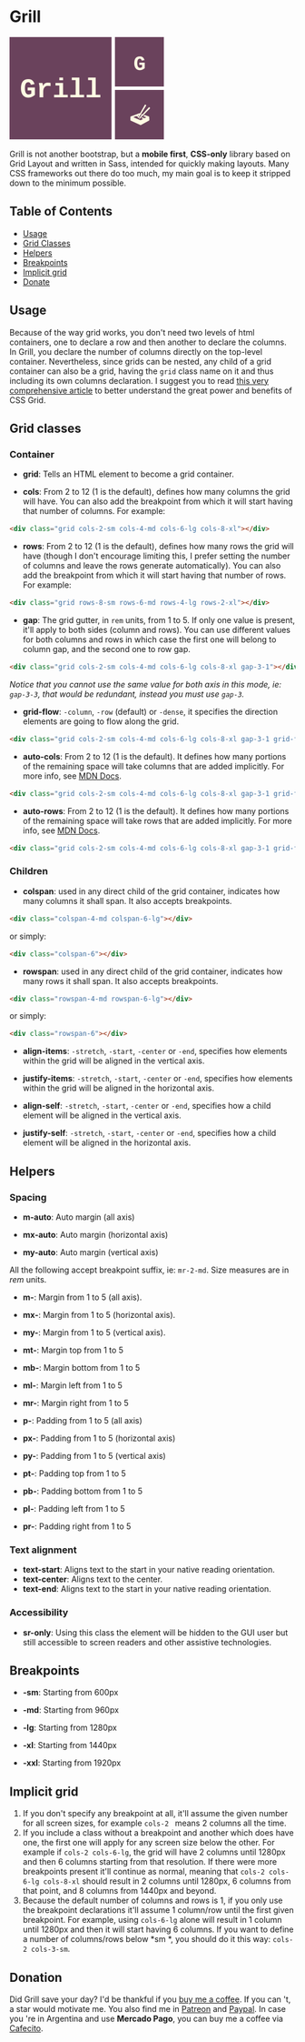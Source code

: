 # Grill

![Grill Logo](logo/logo_transparent-small.png)

Grill is not another bootstrap, but a **mobile first**, **CSS-only** library based on Grid Layout and written in Sass, intended for quickly making layouts.
Many CSS frameworks out there do too much, my main goal is to keep it stripped down to the minimum possible. 

## Table of Contents

- [Usage](#usage)
- [Grid Classes](#grid-classes)
- [Helpers](#helpers)
- [Breakpoints](#breakpoints)
- [Implicit grid](#implicit-grid)
- [Donate](#donation)

## Usage

Because of the way grid works, you don't need two levels of html containers, one to declare a row and then another to declare the columns. In Grill, you declare the number of columns directly on the top-level container. Nevertheless, since grids can be nested, any child of a grid container can also be a grid, having the `grid` class name on it and thus including its own columns declaration. I suggest you to read [this very comprehensive article](https://css-tricks.com/snippets/css/complete-guide-grid/) to better understand the great power and benefits of CSS Grid.

## Grid classes

### Container

- **grid**: Tells an HTML element to become a grid container.

- **cols**: From 2 to 12 (1 is the default), defines how many columns the grid will have. You
 can also add the breakpoint from which it will start having that number of columns. For example:

``` html
<div class="grid cols-2-sm cols-4-md cols-6-lg cols-8-xl"></div>
```

- **rows**: From 2 to 12 (1 is the default), defines how many rows the grid will have (though I don't encourage limiting
 this, I prefer setting the number of columns and leave the rows generate automatically). 
 You can also add the breakpoint from which it will start having that number of rows. For example:

``` html
<div class="grid rows-8-sm rows-6-md rows-4-lg rows-2-xl"></div>
```

- **gap**: The grid gutter, in `rem` units, from 1 to 5. If only one value is present, it'll apply to both sides (column
 and rows). You can use different values for both columns and rows in which case the first one will belong to
 column gap, and the second one to row gap. 
 
``` html
<div class="grid cols-2-sm cols-4-md cols-6-lg cols-8-xl gap-3-1"></div>
```
_Notice that you cannot use the same value for both axis in this mode, ie: `gap-3-3`, that would be redundant, instead
 you must use `gap-3`._

- **grid-flow**: `-column`, `-row` (default) or `-dense`, it specifies the direction elements are going to flow along
 the grid.

``` html
<div class="grid cols-2-sm cols-4-md cols-6-lg cols-8-xl gap-3-1 grid-flow-column"></div>
```

- **auto-cols**: From 2 to 12 (1 is the default). It defines how many portions of the remaining space will take columns that are added
 implicitly. For more info, see [MDN Docs](https://developer.mozilla.org/en-US/docs/Web/CSS/grid-auto-columns).

``` html
<div class="grid cols-2-sm cols-4-md cols-6-lg cols-8-xl gap-3-1 grid-flow-row auto-cols-3"></div>
```

- **auto-rows**: From 2 to 12 (1 is the default). It defines how many portions of the remaining space will take rows
 that are added implicitly. For more info, see [MDN Docs](https://developer.mozilla.org/en-US/docs/Web/CSS/grid-auto-rows).

``` html
<div class="grid cols-2-sm cols-4-md cols-6-lg cols-8-xl gap-3-1 grid-flow-column auto-rows-3"></div>
```

### Children

- **colspan**: used in any direct child of the grid container, indicates how many columns it shall span. It also accepts
 breakpoints.

``` html
<div class="colspan-4-md colspan-6-lg"></div>
```

or simply:

``` html
<div class="colspan-6"></div>
```

- **rowspan**: used in any direct child of the grid container, indicates how many rows it shall span. It also accepts
 breakpoints.

``` html
<div class="rowspan-4-md rowspan-6-lg"></div>
```

or simply:

``` html
<div class="rowspan-6"></div>
```

- **align-items**: `-stretch`, `-start`, `-center` or `-end`, specifies how elements within the grid will be aligned
 in the vertical axis.

- **justify-items**: `-stretch`, `-start`, `-center` or `-end`, specifies how elements within the grid will be aligned in the horizontal axis.

- **align-self**: `-stretch`, `-start`, `-center` or `-end`, specifies how a child element will be aligned in the
 vertical axis.

- **justify-self**: `-stretch`, `-start`, `-center` or `-end`, specifies how a child element will be aligned in the horizontal axis.

## Helpers

### Spacing

- **m-auto**: Auto margin (all axis)

- **mx-auto**: Auto margin (horizontal axis)

- **my-auto**: Auto margin (vertical axis)

All the following accept breakpoint suffix, ie: `mr-2-md`. Size measures are in *rem* units.

- **m-**: Margin from 1 to 5 (all axis).

- **mx-**: Margin from 1 to 5 (horizontal axis).

- **my-**: Margin from 1 to 5 (vertical axis).

- **mt-**: Margin top from 1 to 5

- **mb-**: Margin bottom from 1 to 5

- **ml-**: Margin left from 1 to 5

- **mr-**: Margin right from 1 to 5

- **p-**: Padding from 1 to 5 (all axis)

- **px-**: Padding from 1 to 5 (horizontal axis)

- **py-**: Padding from 1 to 5 (vertical axis)

- **pt-**: Padding top from 1 to 5

- **pb-**: Padding bottom from 1 to 5

- **pl-**: Padding left from 1 to 5

- **pr-**: Padding right from 1 to 5

### Text alignment

- **text-start**: Aligns text to the start in your native reading orientation.
- **text-center**: Aligns text to the center.
- **text-end**: Aligns text to the start in your native reading orientation.

### Accessibility

- **sr-only**: Using this class the element will be hidden to the GUI user but still accessible to screen readers and
 other assistive technologies.

## Breakpoints

- **-sm**: Starting from 600px

- **-md**: Starting from 960px

- **-lg**: Starting from 1280px

- **-xl**: Starting from 1440px

- **-xxl**: Starting from 1920px

## Implicit grid

1. If you don't specify any breakpoint at all, it'll assume the given number for all screen sizes, for example `cols-2
` means 2 columns all the time.
2. If you include a class without a breakpoint and another which does have one, the first one will apply for any screen
 size below the other. For example if `cols-2 cols-6-lg`, the grid will have 2 columns until
  1280px and then 6 columns starting from that resolution. If there were more breakpoints present it'll continue as
   normal, meaning that `cols-2 cols-6-lg cols-8-xl` should result in 2 columns until 1280px, 6 columns from that
    point, and 8 columns from 1440px and beyond.
3. Because the default number of columns and rows is 1, if you only use the breakpoint declarations it'll assume 1
 column/row until the first given breakpoint. For example, using `cols-6-lg` alone will result in 1 column
  until 1280px and then it will start having 6 columns. If you want to define a number of columns/rows below *sm
  *, you should do it this way: `cols-2 cols-3-sm`.

## Donation

Did Grill save your day? I'd be thankful if you [buy me a coffee](https://www.buymeacoffee.com/fena). If you can
't, a star would motivate me. You also find me in [Patreon](https://patreon.com/fenavente) and [Paypal](https://paypal.me/adrianbenavente). In case you
're in Argentina and use **Mercado Pago**, you can buy me a coffee via [Cafecito](https://cafecito.app/fena).
